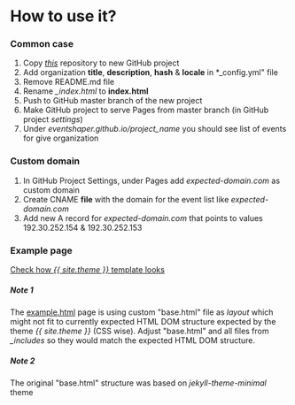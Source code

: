 # How to use it?

### Common case
1. Copy [*this*](https://github.com/eventshaper/events-list) repository to new GitHub project
2. Add organization **title**, **description**, **hash** & **locale** in *_config.yml" file
3. Remove README.md file
4. Rename *_index.html* to **index.html**
5. Push to GitHub master branch of the new project
6. Make GitHub project to serve Pages from master branch (in GitHub project *settings*)
7. Under *eventshaper.github.io/project_name* you should see list of events for give organization

### Custom domain
1. In GitHub Project Settings, under Pages add *expected-domain.com* as custom domain
2. Create CNAME **file** with the domain for the event list like *expected-domain.com*
3. Add new A record for *expected-domain.com* that points to values 192.30.252.154 & 192.30.252.153


### Example page
[Check how *{{ site.theme }}* template looks](example.html)


##### Note 1
The [example.html](example.html) page is using custom "base.html" file as *layout* which might not fit to currently expected HTML DOM structure expected by the theme *{{ site.theme }}* (CSS wise).
Adjust "base.html" and all files from *_includes* so they would match the expected HTML DOM structure.

##### Note 2
The original "base.html" structure was based on *jekyll-theme-minimal* theme